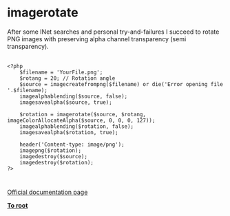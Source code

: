 # imagerotate



After some INet searches and personal try-and-failures I succeed to rotate PNG images with preserving alpha channel transparency (semi transparency).<br><br>

```
<?php
    $filename = 'YourFile.png';
    $rotang = 20; // Rotation angle
    $source = imagecreatefrompng($filename) or die('Error opening file '.$filename);
    imagealphablending($source, false);
    imagesavealpha($source, true);

    $rotation = imagerotate($source, $rotang, imageColorAllocateAlpha($source, 0, 0, 0, 127));
    imagealphablending($rotation, false);
    imagesavealpha($rotation, true);

    header('Content-type: image/png');
    imagepng($rotation);
    imagedestroy($source);
    imagedestroy($rotation);
?>
```
  

#

[Official documentation page](https://www.php.net/manual/en/function.imagerotate.php)

**[To root](/README.md)**